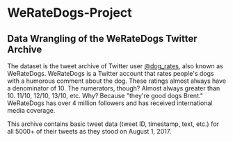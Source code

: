 # WeRateDogs-Project
## Data Wrangling of the WeRateDogs Twitter Archive

The dataset is the tweet archive of Twitter user [@dog_rates](https://twitter.com/dog_rates), also known as WeRateDogs. 
WeRateDogs is a Twitter account that rates people's dogs with a humorous comment about the dog. 
These ratings almost always have a denominator of 10. The numerators, though? Almost always greater than 10. 11/10, 12/10, 13/10, etc. 
Why? Because "they're good dogs Brent." 
WeRateDogs has over 4 million followers and has received international media coverage.

This archive contains basic tweet data (tweet ID, timestamp, text, etc.) for all 5000+ of their tweets as they stood on August 1, 2017.
